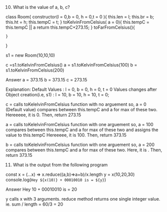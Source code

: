 
10.   What is the value of a, b, c?

class Room{
    constructor(l = 0,b = 0, h = 0,t = 0 ){
        this.len  = l;
        this.br   = b;
        this.ht   = h;
        this.tempC = t;
    }
    toKelvinFromCelsius( a = 0){
        this.tempC =  this.tempC || a
        return this.tempC+273.15;
    }
    toFarFromCelsius(){

    }
}

s1 = new Room(10,10,10)

c =s1.toKelvinFromCelsius()
a = s1.toKelvinFromCelsius(100)
b = s1.toKelvinFromCelsius(200)

Answer
a = 373.15
b = 373.15
c = 273.15

Explanation:
Default Values : l = 0, b = 0, h = 0, t = 0
Values changes after Object creation(i.e, s1) : l = 10, b = 10, h = 10, t = 0;

c = calls toKelelvinFromCelsius function with no arguement
so, a = 0 (Default value)
compares between this.tempC and a for max of these two.
Hereeeee, it is 0.
Then, return 273.15

a = calls toKelelvinFromCelsius function with one arguement
so, a = 100
compares between this.tempC and a for max of these two and assigns the value to this.tempC
Hereeeee, it is 100.
Then, return 373.15

b = calls toKelelvinFromCelsius function with one arguement
so, a = 200
compares between this.tempC and a for max of these two.
Here, it is .
Then, return 373.15



11.    What is the output from the following program

const x = (...x) => x.reduce((a,b)=>a+b)/x.length
y = x(10,20,30)
console.log(`Hey ${x(10)} + 00010010 is = ${y}`)

Answer
Hey 10 + 00010010 is = 20

y calls x with 3 arguments.
reduce method returns one single integer value. ie. sum / length = 60/3 = 20